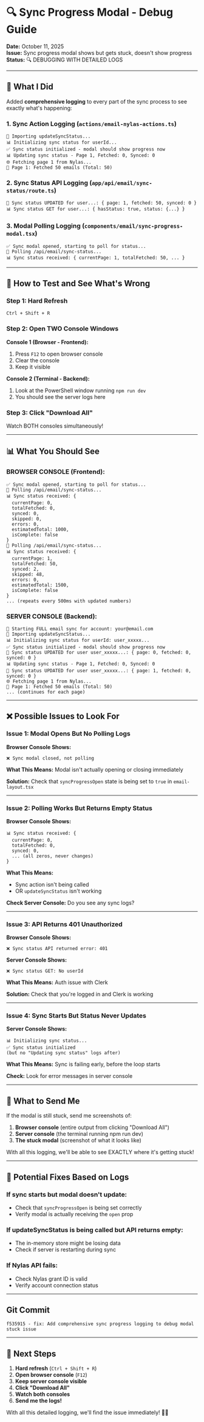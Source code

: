 # 🔍 Sync Progress Modal - Debug Guide

**Date:** October 11, 2025  
**Issue:** Sync progress modal shows but gets stuck, doesn't show progress  
**Status:** 🔍 DEBUGGING WITH DETAILED LOGS

---

## 🎯 What I Did

Added **comprehensive logging** to every part of the sync process to see exactly what's happening:

### 1. **Sync Action Logging** (`actions/email-nylas-actions.ts`)
```
🔄 Importing updateSyncStatus...
📊 Initializing sync status for userId...
✅ Sync status initialized - modal should show progress now
📊 Updating sync status - Page 1, Fetched: 0, Synced: 0
🌐 Fetching page 1 from Nylas...
📧 Page 1: Fetched 50 emails (Total: 50)
```

### 2. **Sync Status API Logging** (`app/api/email/sync-status/route.ts`)
```
💾 Sync status UPDATED for user...: { page: 1, fetched: 50, synced: 0 }
📊 Sync status GET for user...: { hasStatus: true, status: {...} }
```

### 3. **Modal Polling Logging** (`components/email/sync-progress-modal.tsx`)
```
✅ Sync modal opened, starting to poll for status...
🔄 Polling /api/email/sync-status...
📊 Sync status received: { currentPage: 1, totalFetched: 50, ... }
```

---

## 🧪 How to Test and See What's Wrong

### **Step 1: Hard Refresh**
```
Ctrl + Shift + R
```

### **Step 2: Open TWO Console Windows**

**Console 1 (Browser - Frontend):**
1. Press `F12` to open browser console
2. Clear the console
3. Keep it visible

**Console 2 (Terminal - Backend):**
1. Look at the PowerShell window running `npm run dev`
2. You should see the server logs here

### **Step 3: Click "Download All"**

Watch BOTH consoles simultaneously!

---

## 📊 What You Should See

### **BROWSER CONSOLE (Frontend):**
```
✅ Sync modal opened, starting to poll for status...
🔄 Polling /api/email/sync-status...
📊 Sync status received: {
  currentPage: 0,
  totalFetched: 0,
  synced: 0,
  skipped: 0,
  errors: 0,
  estimatedTotal: 1000,
  isComplete: false
}
🔄 Polling /api/email/sync-status...
📊 Sync status received: {
  currentPage: 1,
  totalFetched: 50,
  synced: 2,
  skipped: 48,
  errors: 0,
  estimatedTotal: 1500,
  isComplete: false
}
... (repeats every 500ms with updated numbers)
```

### **SERVER CONSOLE (Backend):**
```
🔄 Starting FULL email sync for account: your@email.com
🔄 Importing updateSyncStatus...
📊 Initializing sync status for userId: user_xxxxx...
✅ Sync status initialized - modal should show progress now
💾 Sync status UPDATED for user user_xxxxx...: { page: 0, fetched: 0, synced: 0 }
📊 Updating sync status - Page 1, Fetched: 0, Synced: 0
💾 Sync status UPDATED for user user_xxxxx...: { page: 1, fetched: 0, synced: 0 }
🌐 Fetching page 1 from Nylas...
📧 Page 1: Fetched 50 emails (Total: 50)
... (continues for each page)
```

---

## ❌ Possible Issues to Look For

### **Issue 1: Modal Opens But No Polling Logs**
**Browser Console Shows:**
```
❌ Sync modal closed, not polling
```

**What This Means:** Modal isn't actually opening or closing immediately

**Solution:** Check that `syncProgressOpen` state is being set to `true` in `email-layout.tsx`

---

### **Issue 2: Polling Works But Returns Empty Status**
**Browser Console Shows:**
```
📊 Sync status received: {
  currentPage: 0,
  totalFetched: 0,
  synced: 0,
  ... (all zeros, never changes)
}
```

**What This Means:** 
- Sync action isn't being called
- OR `updateSyncStatus` isn't working

**Check Server Console:** Do you see any sync logs?

---

### **Issue 3: API Returns 401 Unauthorized**
**Browser Console Shows:**
```
❌ Sync status API returned error: 401
```

**Server Console Shows:**
```
❌ Sync status GET: No userId
```

**What This Means:** Auth issue with Clerk

**Solution:** Check that you're logged in and Clerk is working

---

### **Issue 4: Sync Starts But Status Never Updates**
**Server Console Shows:**
```
📊 Initializing sync status...
✅ Sync status initialized
(but no "Updating sync status" logs after)
```

**What This Means:** Sync is failing early, before the loop starts

**Check:** Look for error messages in server console

---

## 🎯 What to Send Me

If the modal is still stuck, send me screenshots of:

1. **Browser console** (entire output from clicking "Download All")
2. **Server console** (the terminal running npm run dev)
3. **The stuck modal** (screenshot of what it looks like)

With all this logging, we'll be able to see EXACTLY where it's getting stuck!

---

## 🔧 Potential Fixes Based on Logs

### **If sync starts but modal doesn't update:**
- Check that `syncProgressOpen` is being set correctly
- Verify modal is actually receiving the `open` prop

### **If updateSyncStatus is being called but API returns empty:**
- The in-memory store might be losing data
- Check if server is restarting during sync

### **If Nylas API fails:**
- Check Nylas grant ID is valid
- Verify account connection status

---

## Git Commit

```
f535915 - fix: Add comprehensive sync progress logging to debug modal stuck issue
```

---

## 🚀 Next Steps

1. **Hard refresh** (`Ctrl + Shift + R`)
2. **Open browser console** (`F12`)
3. **Keep server console visible**
4. **Click "Download All"**
5. **Watch both consoles**
6. **Send me the logs!**

With all this detailed logging, we'll find the issue immediately! 🎯✨

